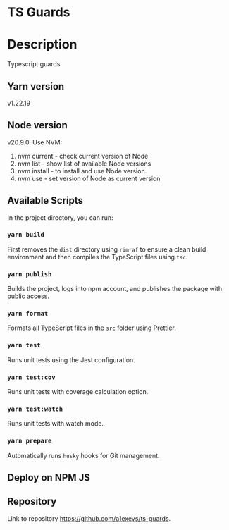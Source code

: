 # TS Guards

# Description
Typescript guards

## Yarn version
v1.22.19

## Node version
v20.9.0. Use NVM:
1. nvm current - check current version of Node
2. nvm list - show list of available Node versions
3. nvm install <version> - to install and use Node version.
4. nvm use <version> - set version of Node as current version

## Available Scripts
In the project directory, you can run:

### `yarn build`
First removes the `dist` directory using `rimraf` to ensure a clean build environment and then compiles the TypeScript files using `tsc`.

### `yarn publish`
Builds the project, logs into npm account, and publishes the package with public access.

### `yarn format`
Formats all TypeScript files in the `src` folder using Prettier.

### `yarn test`
Runs unit tests using the Jest configuration.

### `yarn test:cov`
Runs unit tests with coverage calculation option.

### `yarn test:watch`
Runs unit tests with watch mode.

### `yarn prepare`
Automatically runs `husky` hooks for Git management.

## Deploy on NPM JS

## Repository
Link to repository https://github.com/a1exevs/ts-guards.
